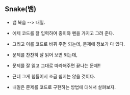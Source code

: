 ## Snake(뱀)

- 뱀 복습 --> 내일.

- 예제 코드를 잘 입력하여 종이와 펜을 가지고 그려 준다.

- 그리고 이를 코드로 바꿔 주면 되는데, 문제에 정보가 다 있다.

- 문제를 찬찬히 잘 읽어 보면 되는데,
- 문제를 잘 읽고 그대로 따라해주면 끝나는 문제!!

- 근데 그게 힘들어서 조금 쉽지는 않을 것이다.

- 내일은 문제를 코드로 구현하는 방법에 대해서 살펴보자.
